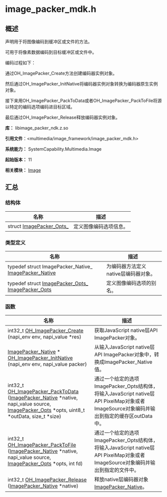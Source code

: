 # image_packer_mdk.h


## 概述

声明用于将图像编码到缓冲区或文件的方法。

可用于将像素数据编码到目标缓冲区或文件中。

编码过程如下：

通过OH_ImagePacker_Create方法创建编码器实例对象。

然后通过OH_ImagePacker_InitNative将编码器实例对象转换为编码器原生实例对象。

接下来用OH_ImagePacker_PackToData或者OH_ImagePacker_PackToFile将源以特定的编码选项编码进目标区域。

最后通过OH_ImagePacker_Release释放编码器实例对象。

**库：** libimage_packer_ndk.z.so

**引用文件**：&lt;multimedia/image_framework/image_packer_mdk.h&gt;

**系统能力：** SystemCapability.Multimedia.Image

**起始版本：** 11

**相关模块：** [Image](image.md)


## 汇总


### 结构体

| 名称 | 描述 | 
| -------- | -------- |
| struct  [ImagePacker_Opts_](_image_packer___opts__.md) | 定义图像编码选项信息。  | 


### 类型定义

| 名称 | 描述 | 
| -------- | -------- |
| typedef struct ImagePacker_Native_ [ImagePacker_Native](image.md#imagepacker_native) | 为编码器方法定义native层编码器对象。  | 
| typedef struct [ImagePacker_Opts_](_image_packer___opts__.md) [ImagePacker_Opts](image.md#imagepacker_opts) | 定义图像编码选项的别名。  | 


### 函数

| 名称 | 描述 | 
| -------- | -------- |
| int32_t [OH_ImagePacker_Create](image.md#oh_imagepacker_create) (napi_env env, napi_value \*res) | 获取JavaScript native层API ImagePacker对象。  | 
| [ImagePacker_Native](image.md#imagepacker_native) \* [OH_ImagePacker_InitNative](image.md#oh_imagepacker_initnative) (napi_env env, napi_value packer) | 从输入JavaScript native层API ImagePacker对象中，转换成ImagePacker_Native值。  | 
| int32_t [OH_ImagePacker_PackToData](image.md#oh_imagepacker_packtodata) ([ImagePacker_Native](image.md#imagepacker_native) \*native, napi_value source, [ImagePacker_Opts](image.md#imagepacker_opts) \*opts, uint8_t \*outData, size_t \*size) | 通过一个给定的选项ImagePacker_Opts结构体，将输入JavaScript native层API PixelMap对象或者ImageSource对象编码并输出到指定的缓存区outData中。 | 
| int32_t [OH_ImagePacker_PackToFile](image.md#oh_imagepacker_packtofile) ([ImagePacker_Native](image.md#imagepacker_native) \*native, napi_value source, [ImagePacker_Opts](image.md#imagepacker_opts) \*opts, int fd) | 通过一个给定的选项ImagePacker_Opts结构体，将输入JavaScript native层API PixelMap对象或者ImageSource对象编码并输出到指定的文件中。 | 
| int32_t [OH_ImagePacker_Release](image.md#oh_imagepacker_release) ([ImagePacker_Native](image.md#imagepacker_native) \*native) | 释放native层编码器对象[ImagePacker_Native](image.md#imagepacker_native)。 | 
